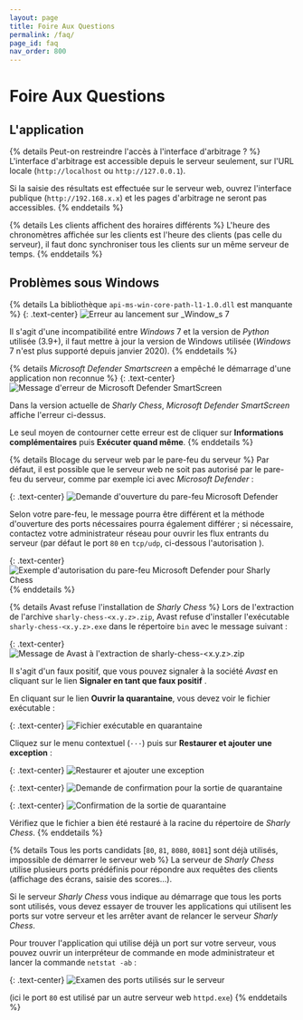 ```yaml
---
layout: page
title: Foire Aux Questions
permalink: /faq/
page_id: faq
nav_order: 800
---
```


# Foire Aux Questions

## L'application

{% details Peut-on restreindre l'accès à l'interface d'arbitrage ? %}
  L'interface d'arbitrage est accessible depuis le serveur seulement, sur l'URL locale (`http://localhost` ou `http://127.0.0.1`).

  Si la saisie des résultats est effectuée sur le serveur web, ouvrez l'interface publique (`http://192.168.x.x`) et les pages d'arbitrage ne seront pas accessibles.
{% enddetails %}

{% details Les clients affichent des horaires différents %}
L'heure des chronomètres affichée sur les clients est l'heure des clients (pas celle du serveur), il faut donc synchroniser tous les clients sur un même serveur de temps.
{% enddetails %}

## Problèmes sous Windows

{% details La bibliothèque `api-ms-win-core-path-l1-1.0.dll` est manquante %}
{: .text-center}
  ![Erreur au lancement sur _Window_s 7](/assets/faq/faq-system-windows-7.jpg)

  Il s'agit d'une incompatibilité entre _Windows_ 7 et la version de _Python_ utilisée (3.9+), il faut mettre à jour la version de Windows utilisée (_Windows_ 7 n'est plus supporté depuis janvier 2020).
{% enddetails %}

  {% details _Microsoft Defender Smartscreen_ a empêché le démarrage d'une application non reconnue %}
  {: .text-center}
  ![Message d'erreur de _Microsoft Defender SmartScreen_](/assets/faq/faq-system-defender-smartscreen.jpg)

  Dans la version actuelle de _Sharly Chess_, _Microsoft Defender SmartScreen_ affiche l'erreur ci-dessus.

  Le seul moyen de contourner cette erreur est de cliquer sur **Informations complémentaires** puis **Exécuter quand même**.
{% enddetails %}

{% details Blocage du serveur web par le pare-feu du serveur %}
  Par défaut, il est possible que le serveur web ne soit pas autorisé par le pare-feu du serveur, comme par exemple ici avec _Microsoft Defender_ :

  {: .text-center}
  ![Demande d'ouverture du pare-feu _Microsoft Defender_](/assets/faq/faq-system-defender-firewall-1.jpg)

  Selon votre pare-feu, le message pourra être différent et la méthode d'ouverture des ports nécessaires pourra également différer ;
  si nécessaire, contactez votre administrateur réseau pour ouvrir les flux entrants du serveur (par défaut le port `80` en `tcp/udp`, ci-dessous l'autorisation ).

  {: .text-center}
  ![Exemple d'autorisation du pare-feu _Microsoft Defender_ pour Sharly Chess](/assets/faq/faq-system-defender-firewall-2.jpg)
{% enddetails %}

{% details Avast refuse l'installation de _Sharly Chess_ %}
  Lors de l'extraction de l'archive `sharly-chess-<x.y.z>.zip`, Avast refuse d'installer l'exécutable `sharly-chess-<x.y.z>.exe` dans le répertoire `bin` avec le message suivant :

  {: .text-center}
  ![Message de _Avast_ à l'extraction de `sharly-chess-<x.y.z>.zip`](/assets/faq/faq-system-avast-1.jpg)

  Il s'agit d'un faux positif, que vous pouvez signaler à la société _Avast_ en cliquant sur le lien **Signaler en tant que faux positif** .

  En cliquant sur le lien **Ouvrir la quarantaine**, vous devez voir le fichier exécutable :

  {: .text-center}
  ![Fichier exécutable en quarantaine](/assets/faq/faq-system-avast-2.jpg)

  Cliquez sur le menu contextuel (`···`) puis sur **Restaurer et ajouter une exception** :

  {: .text-center}
  ![Restaurer et ajouter une exception](/assets/faq/faq-system-avast-3.jpg)

  {: .text-center}
  ![Demande de confirmation pour la sortie de quarantaine](/assets/faq/faq-system-avast-4.jpg)

  {: .text-center}
  ![Confirmation de la sortie de quarantaine](/assets/faq/faq-system-avast-5.jpg)

  Vérifiez que le fichier a bien été restauré à la racine du répertoire de _Sharly Chess_.
{% enddetails %}

{% details Tous les ports candidats [`80`, `81`, `8080`, `8081`] sont déjà utilisés, impossible de démarrer le serveur web %}
  La serveur de _Sharly Chess_ utilise plusieurs ports prédéfinis pour répondre aux requêtes des clients (affichage des écrans, saisie des scores...).

  Si le serveur _Sharly Chess_ vous indique au démarrage que tous les ports sont utilisés, vous devez essayer de trouver les applications qui utilisent les ports sur votre serveur et les arrêter avant de relancer le serveur _Sharly Chess_.

  Pour trouver l'application qui utilise déjà un port sur votre serveur, vous pouvez ouvrir un interpréteur de commande en mode administrateur et lancer la commande `netstat -ab` :

  {: .text-center}
  ![Examen des ports utilisés sur le serveur](/assets/faq/faq-system-netstat.jpg)

  (ici le port `80` est utilisé par un autre serveur web `httpd.exe`)
{% enddetails %}
